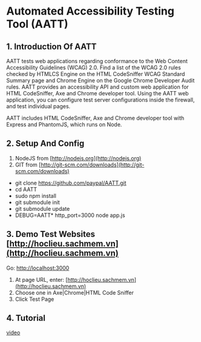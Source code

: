 # Automated Accessibility Testing Tool (AATT)

## 1. Introduction Of AATT

AATT tests web applications regarding conformance to the Web Content Accessibility Guidelines (WCAG) 2.0. Find a list of the WCAG 2.0 rules checked by HTMLCS Engine on the HTML CodeSniffer WCAG Standard Summary page and Chrome Engine on the Google Chrome Developer Audit rules. AATT provides an accessibility API and custom web application for HTML CodeSniffer, Axe and Chrome developer tool. Using the AATT web application, you can configure test server configurations inside the firewall, and test individual pages.

AATT includes HTML CodeSniffer, Axe and Chrome developer tool with Express and PhantomJS, which runs on Node.

## 2. Setup And Config

1. NodeJS from [http://nodejs.org](http://nodejs.org)
2. GIT from [http://git-scm.com/downloads](http://git-scm.com/downloads)

* git clone https://github.com/paypal/AATT.git
* cd AATT
* sudo npm install
* git submodule init
* git submodule update
* DEBUG=AATT* http_port=3000 node app.js

## 3. Demo Test Websites [http://hoclieu.sachmem.vn](http://hoclieu.sachmem.vn)

Go: [http://localhost:3000](http://localhost:3000)

1. At page URL, enter: [http://hoclieu.sachmem.vn](http://hoclieu.sachmem.vn)
2. Choose one in Axe|Chrome|HTML Code Sniffer
3. Click Test Page

## 4. Tutorial

[video](https://www.youtube.com/watch?v=D2ZmnQ_EQMY&t=215s)
